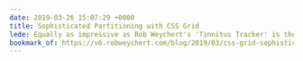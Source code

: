 ```yaml
---
date: 2019-03-26 15:07:29 +0000
title: Sophisticated Partitioning with CSS Grid
lede: Equally as impressive as Rob Weychert's 'Tinnitus Tracker' is the CSS Grid that powers it. This article and accompanying code is so thorough and cleanly-thought through. What a joy to read and see in action.
bookmark_of: https://v6.robweychert.com/blog/2019/03/css-grid-sophisticated-partitioning/
---
```


